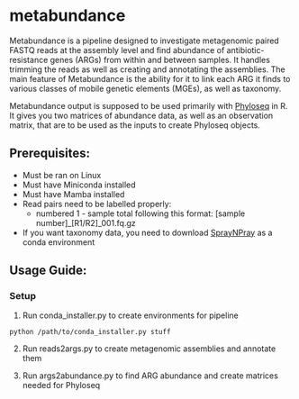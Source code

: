 # metabundance

Metabundance is a pipeline designed to investigate metagenomic paired FASTQ reads at the assembly level and find abundance of antibiotic-resistance genes (ARGs) from within and between samples. It handles trimming the reads as well as creating and annotating the assemblies. The main feature of Metabundance is the ability for it to link each ARG it finds to various classes of mobile genetic elements (MGEs), as well as taxonomy.

Metabundance output is supposed to be used primarily with [Phyloseq](https://joey711.github.io/phyloseq/) in R. It gives you two matrices of abundance data, as well as an observation matrix, that are to be used as the inputs to create Phyloseq objects. 

## Prerequisites:
- Must be ran on Linux
- Must have Miniconda installed
- Must have Mamba installed
- Read pairs need to be labelled properly:
  - numbered 1 - sample total following this format: [sample number]_[R1/R2]_001.fq.gz
- If you want taxonomy data, you need to download [SprayNPray](https://github.com/Arkadiy-Garber/SprayNPray) as a conda environment

## Usage Guide:
### Setup
1. Run conda_installer.py to create environments for pipeline

```
python /path/to/conda_installer.py stuff
```

2. Run reads2args.py to create metagenomic assemblies and annotate them

3. Run args2abundance.py to find ARG abundance and create matrices needed for Phyloseq
